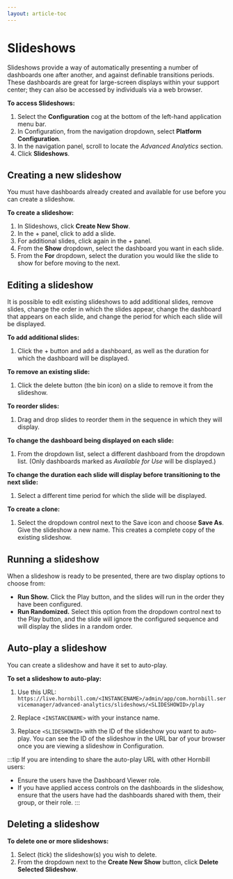 ```yaml
---
layout: article-toc
---
```

# Slideshows
Slideshows provide a way of automatically presenting a number of dashboards one after another, and against definable transitions periods. These dashboards are great for large-screen displays within your support center; they can also be accessed by individuals via a web browser.

**To access Slideshows:**
1. Select the **Configuration** cog at the bottom of the left-hand application menu bar.
1. In Configuration, from the navigation dropdown, select **Platform Configuration**.
1. In the navigation panel, scroll to locate the *Advanced Analytics* section.
1. Click **Slideshows**.

## Creating a new slideshow
You must have dashboards already created and available for use before you can create a slideshow.

**To create a slideshow:**
1. In Slideshows, click **Create New Show**.
1. In the + panel, click to add a slide.
1. For additional slides, click again in the + panel.
1. From the **Show** dropdown, select the dashboard you want in each slide.
1. From the **For** dropdown, select the duration you would like the slide to show for before moving to the next.

## Editing a slideshow
It is possible to edit existing slideshows to add additional slides, remove slides, change the order in which the slides appear, change the dashboard that appears on each slide, and change the period for which each slide will be displayed.

**To add additional slides:**
1. Click the + button and add a dashboard, as well as the duration for which the dashboard will be displayed.

**To remove an existing slide:**
1. Click the delete button (the bin icon) on a slide to remove it from the slideshow.

**To reorder slides:**
1. Drag and drop slides to reorder them in the sequence in which they will display.

**To change the dashboard being displayed on each slide:**
1. From the dropdown list, select a different dashboard from the dropdown list. (Only dashboards marked as *Available for Use* will be displayed.)

**To change the duration each slide will display before transitioning to the next slide:**
1. Select a different time period for which the slide will be displayed.

**To create a clone:**
1. Select the dropdown control next to the Save icon and choose  **Save As**. Give the slideshow a new name. This creates a complete copy of the existing slideshow.

## Running a slideshow
When a slideshow is ready to be presented, there are two display options to choose from:
* **Run Show.** Click the Play button, and the slides will run in the order they have been configured.
* **Run Randomized.** Select this option from the dropdown control next to the Play button, and the slide will ignore the configured sequence and will display the slides in a random order.

## Auto-play a slideshow
You can create a slideshow and have it set to auto-play.

**To set a slideshow to auto-play:**
1. Use this URL:
    `https://live.hornbill.com/<INSTANCENAME>/admin/app/com.hornbill.servicemanager/advanced-analytics/slideshows/<SLIDESHOWID>/play`

1. Replace `<INSTANCENAME>` with your instance name.
1. Replace `<SLIDESHOWID>` with the ID of the slideshow you want to auto-play. You can see the ID of the slideshow in the URL bar of your browser once you are viewing a slideshow in Configuration.

:::tip
If you are intending to share the auto-play URL with other Hornbill users:

* Ensure the users have the Dashboard Viewer role.
* If you have applied access controls on the dashboards in the slideshow, ensure that the users have had the dashboards shared with them, their group, or their role.
:::

## Deleting a slideshow
**To delete one or more slideshows:**
1. Select (tick) the slideshow(s) you wish to delete.
1. From the dropdown next to the **Create New Show** button, click **Delete Selected Slideshow**.

<!-- https://wiki.hornbill.com/index.php?title=Slideshows -->